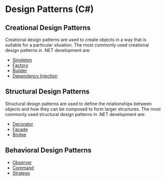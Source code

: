 # Design Patterns (C#)

## Creational Design Patterns

Creational design patterns are used to create objects in a way that is suitable for a particular situation. The most commonly used creational design patterns in .NET development are:

- [Singleton](singleton.md)
- [Factory](factory.md)
- [Builder](builder.md)
- [Dependency Injection](dependency-Injection.md)

## Structural Design Patterns

Structural design patterns are used to define the relationships between objects and how they can be composed to form larger structures. The most commonly used structural design patterns in .NET development are:

- [Decorator](decorator.md)
- [Facade](facade.md)
- [Bridge](bridge.md)

## Behavioral Design Patterns

- [Observer](observer.md)
- [Command](command.md)
- [Strategy](strategy.md)